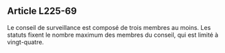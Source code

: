 Article L225-69
----
Le conseil de surveillance est composé de trois membres au moins. Les statuts
fixent le nombre maximum des membres du conseil, qui est limité à vingt-quatre.
